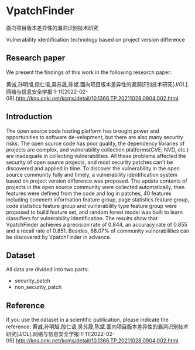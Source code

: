 # VpatchFinder
面向项目版本差异性的漏洞识别技术研究

Vulnerability identification technology based on         project version difference 
## Research paper
We present the findings of this work in the following research paper:

黄诚,孙明旭,段仁语,吴苏晟,陈斌.面向项目版本差异性的漏洞识别技术研究[J/OL].网络与信息安全学报:1-11[2022-02-09].http://kns.cnki.net/kcms/detail/10.1366.TP.20211028.0904.002.html.
## Introduction
The open source code hosting platform has brought power and opportunities to software de-velopment, but there are also many security risks. The open source code has poor quality, the dependency libraries of projects are complex, and vulnerability collection platforms(CVE, NVD, etc.) are inadequate in collecting vulnerabilities. All these problems affected the security of open source projects, and most security patches can't be discovered and applied in time. To discover the vulnerability in the open source community fully and timely, a vulnerability identification system based on project version difference was proposed. The update contents of projects in the open source community were collected automatically, then features were defined from the code and log in patches, 40 features including comment information feature group, page statistics feature group, code statistics feature group and vulnerability type feature group were proposed to build feature set, and random forest model was built to learn classifiers for vulnerability identification. The results show that VpatchFinder achieves a precision rate of 0.844, an accuracy rate of 0.855 and a recall rate of 0.851. Besides, 68.07% of community vulnerabilities can be discovered by VpatchFinder in advance.
## Dataset
All data are divided into two parts:
* security_patch
* non_security_patch

## Reference
If you use the dataset in a scientific publication, please indicate the reference:
黄诚,孙明旭,段仁语,吴苏晟,陈斌.面向项目版本差异性的漏洞识别技术研究[J/OL].网络与信息安全学报:1-11[2022-02-09].http://kns.cnki.net/kcms/detail/10.1366.TP.20211028.0904.002.html.
